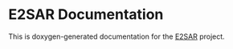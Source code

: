 # E2SAR Documentation

This is doxygen-generated documentation for the [E2SAR](https://github.com/JeffersonLab/E2SAR) project.
